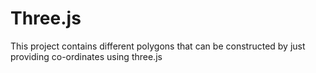 # Three.js

This project contains different polygons that can be constructed by just providing co-ordinates using three.js
